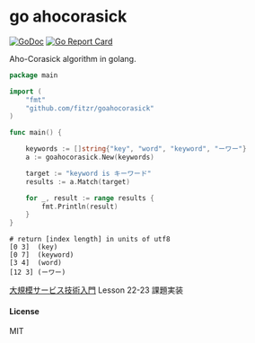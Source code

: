go ahocorasick
===========
[![GoDoc](https://godoc.org/github.com/fitzr/goahocorasick?status.png)](https://godoc.org/github.com/fitzr/goahocorasick) [![Go Report Card](https://goreportcard.com/badge/github.com/fitzr/goahocorasick)](https://goreportcard.com/report/github.com/fitzr/goahocorasick)

Aho-Corasick algorithm in golang.

~~~ go
package main

import (
    "fmt"
    "github.com/fitzr/goahocorasick"
)

func main() {

    keywords := []string{"key", "word", "keyword", "ーワー"}
    a := goahocorasick.New(keywords)

    target := "keyword is キーワード"
    results := a.Match(target)

    for _, result := range results {
        fmt.Println(result)
    }
}
~~~

~~~
# return [index length] in units of utf8
[0 3]  (key)
[0 7]  (keyword)
[3 4]  (word)
[12 3] (ーワー)
~~~

[大規模サービス技術入門](http://gihyo.jp/book/2010/978-4-7741-4307-1) Lesson 22-23 課題実装

#### License
MIT
